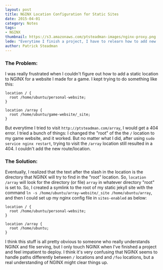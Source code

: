 ```yaml
---
layout: post
title: NGINX Location Configuration for Static Sites
date: 2015-04-01
category: Notes
tags:
- NGINX
thumbnail: https://s3.amazonaws.com/ptsteadman-images/nginx-proxy.png
lede: "Everytime I finish a project, I have to relearn how to add new 'locations' (paths) to the NGINX virtual host."
author: Patrick Steadman
---
```


### The Problem:

I was really frustrated when I couldn't figure out how to add a static location
to NGINX for a website I made for a game.  I kept trying to do something like
this:

    location / {
      root /home/ubuntu/personal-website;
    }

    location /array {
      root /home/ubuntu/game-website/_site;
    }

But everytime I tried to visit `http://ptsteadman.com/array`, I would get a 404
error.  I tried a bunch of things: I changed the "root" of the the `/` location
to my game website, and it worked.  But no matter what I did, after using `sudo
service nginx restart`, trying to visit the `/array` location still resulted in
a 404.  I couldn't add the new route/location.


### The Solution:

Eventually, I realized that the text after the slash in the location is the
directory that NGINX will try to find in the "root" location.  So, `location
/array` will look for the directory (or file) `array` in whatever directory
"root" is set to.  So, I created a symlink to the root of my static jekyll site
with the command `ln -s /home/ubuntu/array-website/_site /home/ubuntu/array`,
and then I could set up my nginx config file in `sites-enabled` as below:

    location / {
      root /home/ubuntu/personal-website;
    }

    location /array {
      root /home/ubuntu;
    }

I think this stuff is all pretty obvious to someone who really understands NGINX
and file serving, but I only touch NGINX when I've finished a project and feel
impatient to deploy.  I think it's very confusing that NGINX seems to handle
paths differently between `/` locations and and `/foo` locations, but a real
understanding of NGINX might clear things up.

